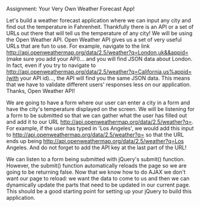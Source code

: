 Assignment: Your Very Own Weather Forecast App!

Let's build a weather forecast application where we can input any city and find out the temperature in Fahrenheit. Thankfully there is an API or a set of URLs out there that will tell us the temperature of any city! We will be using the Open Weather API. Open Weather API gives us a set of very useful URLs that are fun to use. For example, navigate to the link   http://api.openweathermap.org/data/2.5/weather?q=London,uk&&appid= (make sure you add your API)... and you will find JSON data about London. In fact, even if you try to navigate to http://api.openweathermap.org/data/2.5/weather?q=California,us%appid=(with your API id)..., the API will find you the same JSON data. This means that we have to validate different users' responses less on our application. Thanks, Open Weather API!

We are going to have a form where our user can enter a city in a form and have the city's temperature displayed on the screen. We will be listening for a form to be submitted so that we can gather what the user has filled out and add it to our URL http://api.openweathermap.org/data/2.5/weather?q=. For example, if the user has typed in 'Los Angeles', we would add this input to http://api.openweathermap.org/data/2.5/weather?q= so that the URL ends up being http://api.openweathermap.org/data/2.5/weather?q=Los Angeles. And do not forget to add the API key at the last part of the URL!

We can listen to a form being submitted with jQuery's submit() function. However, the submit() function automatically reloads the page so we are going to be returning false. Now that we know how to do AJAX we don't want our page to reload: we want the data to come to us and then we can dynamically update the parts that need to be updated in our current page. This should be a good starting point for setting up your jQuery to build this application.